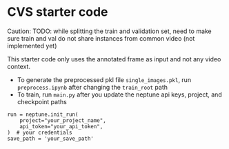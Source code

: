# CVS starter code

Caution: TODO: while splitting the train and validation set, need to make sure train and val do not share instances from common video (not implemented yet)

This starter code only uses the annotated frame as input and not any video context.

- To generate the preprocessed pkl file `single_images.pkl`, run `preprocess.ipynb` after changing the  `train_root` path
- To train, run `main.py` after you update the neptune api keys, project, and checkpoint paths
```
run = neptune.init_run(
    project="your_project_name",
    api_token="your_api_token",
)  # your credentials
save_path = 'your_save_path'
```
